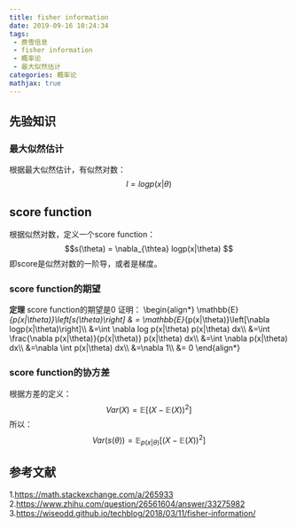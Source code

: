 ```yaml
---
title: fisher information
date: 2019-09-16 10:24:34
tags:
 - 费雪信息
 - fisher information
 - 概率论
 - 最大似然估计
categories: 概率论
mathjax: true
---
```


## 先验知识
### 最大似然估计
根据最大似然估计，有似然对数：
$$l = log p(x|\theta)$$

## score function
根据似然对数，定义一个score function：
$$s(\theta) = \nabla_{\thtea} logp(x|\theta) $$
即score是似然对数的一阶导，或者是梯度。

### score function的期望
**定理** score function的期望是$0$
证明：
\begin{align\*}
\mathbb{E}_{p(x|\theta)}\left[s(\theta)\right] & = \mathbb{E}_{p(x|\theta)}\left[\nabla logp(x|\theta)\right]\\\\
&=\int \nabla log p(x|\theta) p(x|\theta) dx\\\\
&=\int \frac{\nabla p(x|\theta)}{p(x|\theta)} p(x|\theta) dx\\\\
&=\int \nabla p(x|\theta) dx\\\\
&=\nabla \int p(x|\theta) dx\\\\
&=\nabla 1\\\\
&= 0
\end{align\*}

### score function的协方差
根据方差的定义：
$$Var(X) = \mathbb{E}\left[(X-\mathbb{E}(X))^2\right]$$
所以：
$$Var(s(\theta)) = \mathbb{E}_{p(x|\theta)} \left[(X-\mathbb{E}(X))^2\right]$$


## 参考文献
1.https://math.stackexchange.com/a/265933
2.https://www.zhihu.com/question/26561604/answer/33275982
3.https://wiseodd.github.io/techblog/2018/03/11/fisher-information/
